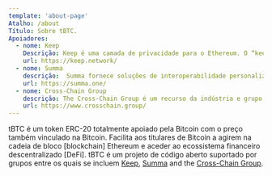 ```yaml
---
template: 'about-page'
Atalho: /about
Título: Sobre tBTC.
Apoiadores:
  - nome: Keep
    Descrição: Keep é uma camada de privacidade para o Ethereum. O “keep” é um contentor da cadeia [off-chain] para dados privados. Estes ajudam os contratos a aproveitarem todo o poder da cadeia de bloco [blockchain] pública — permitindo uma interação profunda com os dados privados. A rede Keep, sustentada pelos tokens Keep, encarrega-se da custódia dos tBTC.
    url: https://keep.network/
  - nome: Summa
    descrição:  Summa fornece soluções de interoperabilidade personalizadas a empresas em todo o ecossistema da cadeia de bloco [blockchain]. Estas soluções permitem ás empresas aceder a mercados maiores, expandir os seus grupos de recursos e aceder a uma nova liquidação num mercado de cadeia cruzada [cross-chain] unificado.
    url: https://summa.one/
  - nome: Cross-Chain Group
    descrição: The Cross-Chain Group é um recurso da indústria e grupo de trabalho dedicado a promover a pesquisa, o design e a implementação da arquitetura de cadeias cruzadas [cross-chain]. Através de eventos educacionais, serviços de consultoria e ferramentas de código aberto, o seu objetivo é expandir a interoperabilidade da cadeia de bloco [blockchain] e adotar um ambiente mais conectado, funcional e escalável.
    url: https://www.crosschain.group/
---
```

tBTC é um token ERC-20 totalmente apoiado pela Bitcoin com o preço também vinculado na Bitcoin. Facilita aos titulares de Bitcoin a agirem na cadeia de bloco [blockchain] Ethereum e aceder ao ecossistema financeiro descentralizado [DeFi]. tBTC é um projeto de código aberto suportado por grupos entre os quais se incluem [Keep](https://keep.network/), [Summa](https://summa.one/) and the [Cross-Chain Group](https://www.crosschain.group/).
